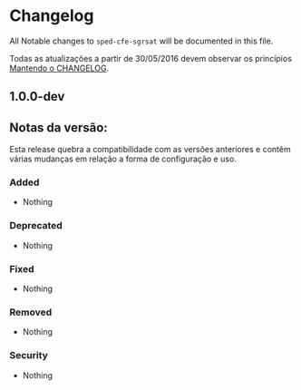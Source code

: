 # Changelog

All Notable changes to `sped-cfe-sgrsat` will be documented in this file.

Todas as atualizações a partir de 30/05/2016 devem observar os princípios [Mantendo o CHANGELOG](http://keepachangelog.com/).

## 1.0.0-dev

## Notas da versão:
Esta release quebra a compatibilidade com as versões anteriores e contêm várias mudanças em relação a forma de configuração e uso.
### Added
- Nothing

### Deprecated
- Nothing

### Fixed
- Nothing

### Removed
- Nothing

### Security
- Nothing
